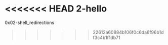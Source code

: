 <<<<<<< HEAD
2-hello
=======
0x02-shell_redirections
>>>>>>> 22612a60884b106f0c6da6f96b1df3c4b1f1db71
